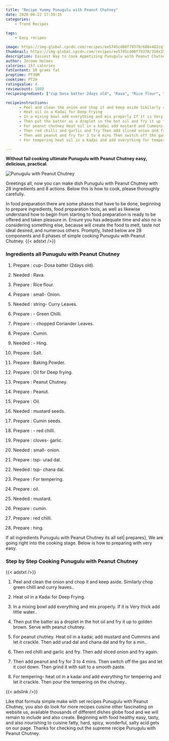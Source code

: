 ```yaml
---
title: "Recipe Yummy Punugulu with Peanut Chutney"
date: 2020-06-22 17:59:15
categories:
    - Trend Recipes
    
tags:
    - Easy recipes

image: https://img-global.cpcdn.com/recipes/ee5745cd00f79370/680x482cq70/punugulu-with-peanut-chutney-recipe-main-photo.jpg
thumbnail: https://img-global.cpcdn.com/recipes/ee5745cd00f79370/350x250cq70/punugulu-with-peanut-chutney-recipe-main-photo.jpg
description: Easiest Way to Cook Appetizing Punugulu with Peanut Chutney with 28 ingredients and 8 stages of easy cooking.
author: Jerome Holmes
calories: 157 calories
fatContent: 10 grams fat
preptime: PT30M
cooktime: PT2H
ratingvalue: 4
reviewcount: 1869
recipeingredient: ["cup Dosa batter 2days old", "Rava", "Rice flour", "small Onion", "string Curry Leaves", " Green Chilli", " chopped Coriander Leaves", "Cumin", " Hing", "Salt", "Baking Powder", "Oil for Deep frying", "Peanut Chutney", "Peanut", "Oil", "mustard seeds", "Cumin seeds", " red chilli", "cloves garlic", "small onion", "tsp urad dal", "tsp chana dal", "For tempering", "oil", "mustard", "cumin", "red chilli", "hing"]

recipeinstructions: 
      - Peel and clean the onion and chop it and keep aside Similarly chop green chilli and curry leaves 
      - Heat oil in a Kadai for Deep Frying 
      - In a mixing bowl add everything and mix properly If it is Very thick add little water 
      - Then put the batter as a droplet in the hot oil and fry it up to golden brown Serve with peanut chutney 
      - For peanut chutney Heat oil in a kadai add mustard and Cummins and let it crackle Then add urad dal and chana dal and fry for a min 
      - Then red chilli and garlic and fry Then add sliced onion and fry again 
      - Then add peanut and fry for 3 to 4 mins Then switch off the gas and let it cool down Then grind it with salt to a smooth paste 
      - For tempering heat oil in a kadai and add everything for tempering and let it crackle Then pour the tempering on the chutney

---
```




**Without fail cooking ultimate Punugulu with Peanut Chutney easy, delicious, practical**. 


![Punugulu with Peanut Chutney](https://img-global.cpcdn.com/recipes/ee5745cd00f79370/680x482cq70/punugulu-with-peanut-chutney-recipe-main-photo.jpg "Punugulu with Peanut Chutney")




Greetings all, now you can make dish Punugulu with Peanut Chutney with 28 ingredients and 8 actions. Below this is how to cook, please thoroughly carefully.

In food preparation there are some phases that have to be done, beginning to prepare ingredients, food preparation tools, as well as likewise understand how to begin from starting to food preparation is ready to be offered and taken pleasure in. Ensure you has adequate time and also no is considering something else, because will create the food to melt, taste not ideal desired, and numerous others. Promptly, listed below are 28 components and 8 phases of simple cooking Punugulu with Peanut Chutney.
{{< adstxt />}}

### Ingredients all Punugulu with Peanut Chutney


1. Prepare  : cup- Dosa batter (2days old).

1. Needed  : Rava.

1. Prepare  : Rice flour.

1. Prepare  : small- Onion.

1. Needed  : string- Curry Leaves.

1. Prepare  : - Green Chilli.

1. Prepare  : - chopped Coriander Leaves.

1. Prepare  : Cumin.

1. Needed  : - Hing.

1. Prepare  : Salt.

1. Prepare  : Baking Powder.

1. Prepare  : Oil for Deep frying.

1. Prepare  : Peanut Chutney.

1. Prepare  : Peanut.

1. Prepare  : Oil.

1. Needed  : mustard seeds.

1. Prepare  : Cumin seeds.

1. Prepare  : - red chilli.

1. Prepare  : cloves- garlic.

1. Needed  : small- onion.

1. Prepare  : tsp- urad dal.

1. Needed  : tsp- chana dal.

1. Prepare  : For tempering.

1. Prepare  : oil.

1. Needed  : mustard.

1. Prepare  : cumin.

1. Prepare  : red chilli.

1. Prepare  : hing.



If all ingredients Punugulu with Peanut Chutney its all set| prepares}, We are going right into the cooking stage. Below is how to preparing with very easy.

### Step by Step Cooking Punugulu with Peanut Chutney

{{< adstxt />}}


1. Peel and clean the onion and chop it and keep aside. Similarly chop green chilli and curry leaves..



1. Heat oil in a Kadai for Deep Frying.



1. In a mixing bowl add everything and mix properly. If it is Very thick add little water..



1. Then put the batter as a droplet in the hot oil and fry it up to golden brown. Serve with peanut chutney.



1. For peanut chutney. Heat oil in a kadai, add mustard and Cummins and let it crackle. Then add urad dal and chana dal and fry for a min..



1. Then red chilli and garlic and fry. Then add sliced onion and fry again.



1. Then add peanut and fry for 3 to 4 mins. Then switch off the gas and let it cool down. Then grind it with salt to a smooth paste.



1. For tempering- heat oil in a kadai and add everything for tempering and let it crackle. Then pour the tempering on the chutney..





{{< adslink />}}

Like that formula simple make with set recipes Punugulu with Peanut Chutney, you also do look for more recipes cuisine other fascinating on website us, available thousands of different dishes globe food and we will remain to include and also create. Beginning with food healthy easy, tasty, and also nourishing to cuisine fatty, hard, spicy, wonderful, salty acid gets on our page. Thanks for checking out the supreme recipe Punugulu with Peanut Chutney.
